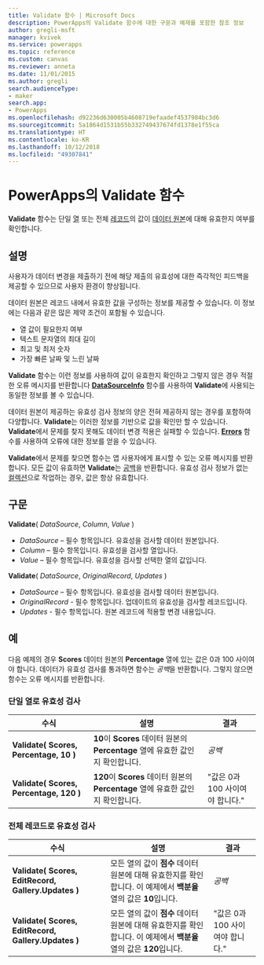 ```yaml
---
title: Validate 함수 | Microsoft Docs
description: PowerApps의 Validate 함수에 대한 구문과 예제를 포함한 참조 정보
author: gregli-msft
manager: kvivek
ms.service: powerapps
ms.topic: reference
ms.custom: canvas
ms.reviewer: anneta
ms.date: 11/01/2015
ms.author: gregli
search.audienceType:
- maker
search.app:
- PowerApps
ms.openlocfilehash: d92236d630005b4608719efaadef4537984bc3d6
ms.sourcegitcommit: 5a1864d1531b55b332749437674fd1378e1f55ca
ms.translationtype: HT
ms.contentlocale: ko-KR
ms.lasthandoff: 10/12/2018
ms.locfileid: "49307841"
---
```

# <a name="validate-function-in-powerapps"></a>PowerApps의 Validate 함수
**Validate** 함수는 단일 [열](../working-with-tables.md#columns) 또는 전체 [레코드](../working-with-tables.md#records)의 값이 [데이터 원본](../working-with-data-sources.md)에 대해 유효한지 여부를 확인합니다.  

## <a name="description"></a>설명
사용자가 데이터 변경을 제출하기 전에 해당 제출의 유효성에 대한 즉각적인 피드백을 제공할 수 있으므로 사용자 환경이 향상됩니다.

데이터 원본은 레코드 내에서 유효한 값을 구성하는 정보를 제공할 수 있습니다. 이 정보에는 다음과 같은 많은 제약 조건이 포함될 수 있습니다.

* 열 값이 필요한지 여부
* 텍스트 문자열의 최대 길이
* 최고 및 최저 숫자
* 가장 빠른 날짜 및 느린 날짜

**Validate** 함수는 이런 정보를 사용하여 값이 유효한지 확인하고 그렇지 않은 경우 적절한 오류 메시지를 반환합니다 **[DataSourceInfo](function-datasourceinfo.md)** 함수를 사용하여 **Validate**에 사용되는 동일한 정보를 볼 수 있습니다.

데이터 원본이 제공하는 유효성 검사 정보의 양은 전혀 제공하지 않는 경우를 포함하여 다양합니다. **Validate**는 이러한 정보를 기반으로 값을 확인만 할 수 있습니다. **Validate**에서 문제를 찾지 못해도 데이터 변경 적용은 실패할 수 있습니다. **[Errors](function-errors.md)** 함수를 사용하여 오류에 대한 정보를 얻을 수 있습니다.

**Validate**에서 문제를 찾으면 함수는 앱 사용자에게 표시할 수 있는 오류 메시지를 반환합니다. 모든 값이 유효하면 **Validate**는 [공백](function-isblank-isempty.md)을 반환합니다. 유효성 검사 정보가 없는 [컬렉션](../working-with-data-sources.md#collections)으로 작업하는 경우, 값은 항상 유효합니다.

## <a name="syntax"></a>구문
**Validate**( *DataSource*, *Column*, *Value* )

* *DataSource* – 필수 항목입니다. 유효성을 검사할 데이터 원본입니다.
* *Column* – 필수 항목입니다. 유효성을 검사할 열입니다.
* *Value* – 필수 항목입니다. 유효성을 검사할 선택한 열의 값입니다.

**Validate**( *DataSource*, *OriginalRecord*, *Updates* )

* *DataSource* – 필수 항목입니다. 유효성을 검사할 데이터 원본입니다.
* *OriginalRecord* - 필수 항목입니다.  업데이트의 유효성을 검사할 레코드입니다.
* *Updates* - 필수 항목입니다.  원본 레코드에 적용할 변경 내용입니다.

## <a name="examples"></a>예
다음 예제의 경우 **Scores** 데이터 원본의 **Percentage** 열에 있는 값은 0과 100 사이여야 합니다. 데이터가 유효성 검사를 통과하면 함수는 *공백*을 반환합니다. 그렇지 않으면 함수는 오류 메시지를 반환합니다.

### <a name="validate-with-a-single-column"></a>단일 열로 유효성 검사

| 수식 | 설명 | 결과 |
| --- | --- | --- |
| **Validate( Scores, Percentage, 10 )** |**10**이 **Scores** 데이터 원본의 **Percentage** 열에 유효한 값인지 확인합니다. |*공백* |
| **Validate( Scores, Percentage, 120 )** |**120**이 **Scores** 데이터 원본의 **Percentage** 열에 유효한 값인지 확인합니다. |"값은 0과 100 사이여야 합니다." |

### <a name="validate-with-a-complete-record"></a>전체 레코드로 유효성 검사

| 수식 | 설명 | 결과 |
| --- | --- | --- |
| **Validate( Scores, EditRecord, Gallery.Updates )** |모든 열의 값이 **점수** 데이터 원본에 대해 유효한지를 확인합니다. 이 예제에서 **백분율** 열의 값은 **10**입니다. |*공백* |
| **Validate( Scores, EditRecord, Gallery.Updates )** | 모든 열의 값이 **점수** 데이터 원본에 대해 유효한지를 확인합니다. 이 예제에서 **백분율** 열의 값은 **120**입니다. |"값은 0과 100 사이여야 합니다." |

